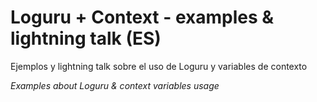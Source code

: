 # Loguru + Context - examples & lightning talk (ES)

Ejemplos y lightning talk sobre el uso de Loguru y variables de contexto

_Examples about Loguru & context variables usage_

